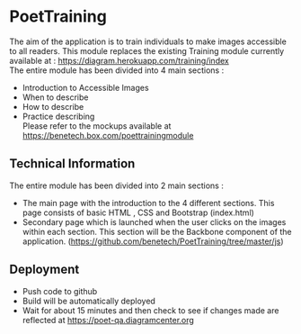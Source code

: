 # PoetTraining
The aim of the application is to train individuals to make images accessible to all readers. This module replaces the existing Training module currently available at : https://diagram.herokuapp.com/training/index <br />
The entire module has been divided into 4 main sections :
* Introduction to Accessible Images
* When to describe
* How to describe
* Practice describing <br />
Please refer to the mockups available at https://benetech.box.com/poettrainingmodule <br />

## Technical Information
The entire module has been divided into 2 main sections :
* The main page with the introduction to the 4 different sections. This page consists of basic HTML , CSS and Bootstrap (index.html)
* Secondary page which is launched when the user clicks on the images within each section. This section will be the Backbone component of the application. (https://github.com/benetech/PoetTraining/tree/master/js)

## Deployment
* Push code to github
* Build will be automatically deployed
* Wait for about 15 minutes and then check to see if changes made are reflected at https://poet-qa.diagramcenter.org



